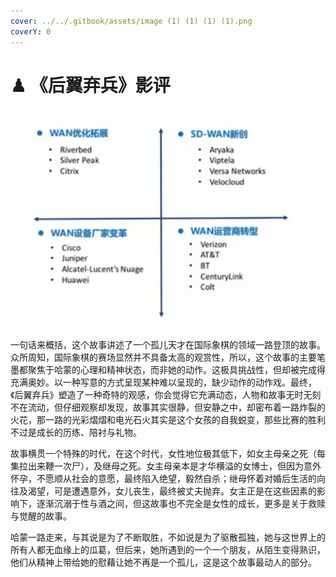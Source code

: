 ```yaml
---
cover: ../../.gitbook/assets/image (1) (1) (1) (1).png
coverY: 0
---
```


# ♟ 《后翼弃兵》影评

![](<../../.gitbook/assets/image (1) (1) (1) (1).png>)

一句话来概括，这个故事讲述了一个孤儿天才在国际象棋的领域一路登顶的故事。众所周知，国际象棋的赛场显然并不具备太高的观赏性，所以，这个故事的主要笔墨都聚焦于哈蒙的心理和精神状态，而非她的动作。这极具挑战性，但却被完成得充满奥妙。以一种写意的方式呈现某种难以呈现的，缺少动作的动作戏。最终，《后翼弃兵》塑造了一种奇特的观感，你会觉得它充满动态，人物和故事无时无刻不在流动，但仔细观察却发现，故事其实很静，但安静之中，却密布着一路炸裂的火花，那一路的光彩熠熠和电光石火其实是这个女孩的自我蜕变，那些比赛的胜利不过是成长的历练、陪衬与礼物。

故事横贯一个特殊的时代，在这个时代，女性地位极其低下，如女主母亲之死（每集拉出来鞭一次尸），及继母之死。女主母亲本是才华横溢的女博士，但因为意外怀孕，不愿顺从社会的意愿，最终陷入绝望，毅然自杀；继母怀着对婚后生活的向往及渴望，可是遭遇意外，女儿丧生，最终被丈夫抛弃。女主正是在这些因素的影响下，逐渐沉溺于性与酒之间，但这故事也不完全是女性的成长，更多是关于救赎与觉醒的故事。

哈蒙一路走来，与其说是为了不断取胜，不如说是为了驱散孤独，她与这世界上的所有人都无血缘上的瓜葛，但后来，她所遇到的一个一个朋友，从陌生变得熟识，他们从精神上带给她的慰藉让她不再是一个孤儿，这是这个故事最动人的部分。
